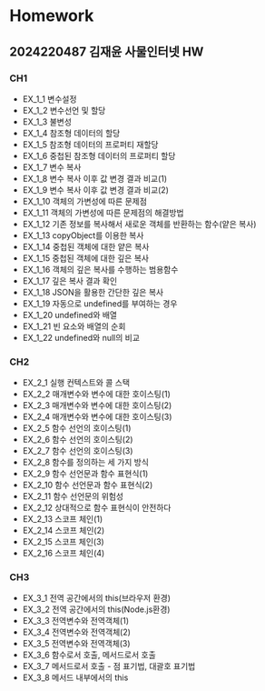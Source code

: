 # Homework 
## 2024220487 김재윤 사물인터넷 HW
### CH1
+ EX_1_1 변수설정 
+ EX_1_2 변수선언 및 할당 
+ EX_1_3 불변성
+ EX_1_4 참조형 데이터의 할당
+ EX_1_5 참조형 데이터의 프로퍼티 재할당
+ EX_1_6 중첩된 참조형 데이터의 프로퍼티 할당  
+ EX_1_7 변수 복사  
+ EX_1_8 변수 복사 이후 값 변경 결과 비교(1)  
+ EX_1_9 변수 복사 이후 값 변경 결과 비교(2)  
+ EX_1_10 객체의 가변성에 따른 문제점  
+ EX_1_11 객체의 가변성에 따른 문제점의 해결방법  
+ EX_1_12 기존 정보를 복사해서 새로운 객체를 반환하는 함수(얕은 복사) 
+ EX_1_13 copyObject를 이용한 복사  
+ EX_1_14 중첩된 객체에 대한 얕은 복사  
+ EX_1_15 중첩된 객체에 대한 깊은 복사
+ EX_1_16 객체의 깊은 복사를 수행하는 범용함수  
+ EX_1_17 깊은 복사 결과 확인
+ EX_1_18 JSON을 활용한 간단한 깊은 복사  
+ EX_1_19 자동으로 undefined를 부여하는 경우  
+ EX_1_20 undefined와 배열
+ EX_1_21 빈 요소와 배열의 순회
+ EX_1_22 undefined와 null의 비교


### CH2
+ EX_2_1 실행 컨텍스트와 콜 스택
+ EX_2_2 매개변수와 변수에 대한 호이스팅(1)  
+ EX_2_3 매개변수와 변수에 대한 호이스팅(2)
+ EX_2_4 매개변수와 변수에 대한 호이스팅(3)
+ EX_2_5 함수 선언의 호이스팅(1)  
+ EX_2_6 함수 선언의 호이스팅(2)  
+ EX_2_7 함수 선언의 호이스팅(3)  
+ EX_2_8 함수를 정의하는 세 가지 방식  
+ EX_2_9 함수 선언문과 함수 표현식(1)  
+ EX_2_10 함수 선언문과 함수 표현식(2)
+ EX_2_11 함수 선언문의 위험성 
+ EX_2_12 상대적으로 함수 표현식이 안전하다
+ EX_2_13 스코프 체인(1)  
+ EX_2_14 스코프 체인(2) 
+ EX_2_15 스코프 체인(3) 
+ EX_2_16 스코프 체인(4)


### CH3
+ EX_3_1 전역 공간에서의 this(브라우저 환경)  
+ EX_3_2 전역 공간에서의 this(Node.js환경)  
+ EX_3_3 전역변수와 전역객체(1)
+ EX_3_4 전역변수와 전역객체(2)  
+ EX_3_5 전역변수와 전역객체(3) 
+ EX_3_6 함수로서 호출, 메서드로서 호출
+ EX_3_7 메서드로서 호출 - 점 표기법, 대괄호 표기법 
+ EX_3_8 메서드 내부에서의 this
